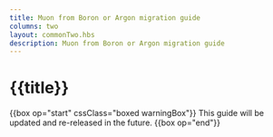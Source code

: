 ```yaml
---
title: Muon from Boron or Argon migration guide
columns: two
layout: commonTwo.hbs
description: Muon from Boron or Argon migration guide
---
```


# {{title}}

{{box op="start" cssClass="boxed warningBox"}}
This guide will be updated and re-released in the future.
{{box op="end"}}

